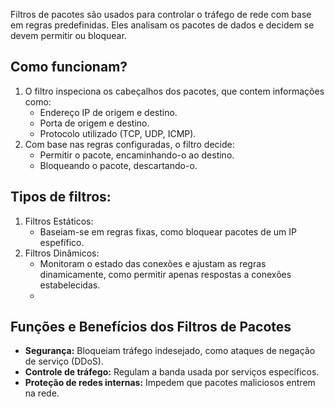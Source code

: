 Filtros de pacotes são usados para controlar o tráfego de rede com base em regras predefinidas. Eles analisam os pacotes de dados e decidem se devem permitir ou bloquear.

## Como funcionam?

1. O filtro inspeciona os cabeçalhos dos pacotes, que contem informações como:
	- Endereço IP de origem e destino.
	- Porta de origem e destino.
	- Protocolo utilizado (TCP, UDP, ICMP).
2. Com base nas regras configuradas, o filtro decide:
	- Permitir o pacote, encaminhando-o ao destino.
	- Bloqueando o pacote, descartando-o.

## Tipos de filtros:

1. Filtros Estáticos:
	- Baseiam-se em regras fixas, como bloquear pacotes de um IP espefífico.
2. Filtros Dinâmicos: 
	- Monitoram o estado das conexões e ajustam as regras dinamicamente, como permitir apenas respostas a conexões estabelecidas.
	- 
## Funções e Benefícios dos Filtros de Pacotes

- **Segurança:** Bloqueiam tráfego indesejado, como ataques de negação de serviço (DDoS).
- **Controle de tráfego:** Regulam a banda usada por serviços específicos.
- **Proteção de redes internas:** Impedem que pacotes maliciosos entrem na rede.